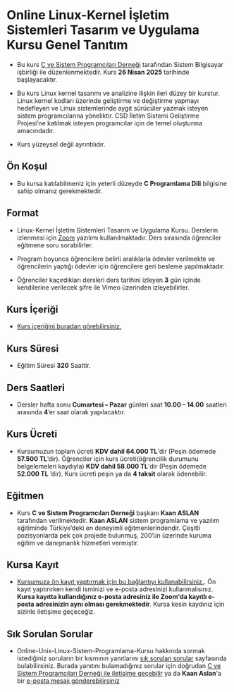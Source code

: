 # Online Linux-Kernel İşletim Sistemleri Tasarım ve Uygulama Kursu Genel Tanıtım

+ Bu kurs [C ve Sistem Programcıları Derneği](http://www.csystem.org/) tarafından Sistem Bilgisayar işbirliği ile düzenlenmektedir. Kurs __26 Nisan 2025__ tarihinde başlayacaktır.

+ Bu kurs Linux kernel tasarımı ve analizine ilişkin ileri düzey bir kurstur. Linux kernel kodları üzerinde geliştirme ve değiştirme yapmayı hedefleyen ve Linux sistemlerinde aygıt sürücüler yazmak isteyen sistem programcılarına yöneliktir. CSD İletim Sistemi Geliştirme Projesi’ne katılmak isteyen programcılar için de temel oluşturma amacındadır.

+ Kurs yüzeysel değil ayrıntılıdır. 

## Ön Koşul

+ Bu kursa katılabilmeniz için yeterli düzeyde __C Programlama Dili__ bilgisine sahip olmanız gerekmektedir. 

## Format
+ Linux-Kernel İşletim Sistemleri Tasarım ve Uygulama Kursu. Derslerin izlenmesi için [Zoom](https://zoom.us/) yazılımı kullanılmaktadır. Ders sırasında öğrenciler eğitmene soru sorabilirler.

+ Program boyunca öğrencilere belirli aralıklarla ödevler verilmekte ve öğrencilerin yaptığı ödevler için öğrencilere geri besleme yapılmaktadır.

+ Öğrenciler kaçırdıkları dersleri ders tarihini izleyen __3__ gün içinde kendilerine verilecek şifre ile Vimeo üzerinden izleyebilirler.

## Kurs İçeriği
+ [Kurs içeriğini buradan görebilirsiniz.](https://github.com/CSD-1993/Online-Unix-Linux-Sistem-Programlama---26-Kasim-2024/blob/main/kurs_icerigi.md)

## Kurs Süresi

+ Eğitim Süresi __320__ Saattir.

## Ders Saatleri

+ Dersler hafta sonu __Cumartesi – Pazar__ günleri saat __10.00 – 14.00__ saatleri arasında __4__’er saat olarak yapılacaktır.

## Kurs Ücreti
+ Kursumuzun toplam ücreti __KDV dahil 64.000 TL__'dir (Peşin ödemede __57.500 TL__’dir). Öğrenciler için kurs ücreti(öğrencilik durumunu belgelemeleri kaydıyla) __KDV dahil 58.000 TL__'dir (Peşin ödemede __52.000 TL__ ’dir). Kurs ücreti peşin ya da __4 taksit__ olarak ödenebilir.

## Eğitmen

+ Kurs __C ve Sistem Programcıları Derneği__ başkanı __Kaan ASLAN__ tarafından verilmektedir. __Kaan ASLAN__ sistem programlama ve yazılım eğitiminde Türkiye’deki en deneyimli eğitmenlerindendir. Çeşitli pozisyonlarda pek çok projede bulunmuş, 200’ün üzerinde kuruma eğitim ve danışmanlık hizmetleri vermiştir. 

## Kursa Kayıt
+ [Kursumuza ön kayıt yaptırmak için bu bağlantıyı kullanabilirsiniz.](https://us02web.zoom.us/meeting/register/tZEsc-GtqjMtHtXorrTSVfv4cJFRod4a01k8#/registration). Ön kayıt yaptırırken kendi isminizi ve e-posta adresinizi kullanmalısınız. **Kursa kayıtta kullandığınız e-posta adresiniz ile Zoom'da kayıtlı e-posta adresinizin aynı olması gerekmektedir**. Kursa kesin kaydınız için sizinle iletişime geçeceğiz.

## Sık Sorulan Sorular
+ Online-Unix-Linux-Sistem-Programlama-Kursu hakkında sormak istediğiniz soruların bir kısmının yanıtlarını [sık sorulan sorular](https://github.com/CSD-1993/Online-Unix-Linux-Sistem-Programlama---26-Kasim-2024/blob/main/sss.md) sayfasında bulabilirsiniz. Burada yanıtını bulamadığınız sorular için doğrudan [C ve Sistem Programcıları Derneği ile iletişime geçebilir](http://www.csystem.org/) ya da __Kaan Aslan__'a bir [e-posta mesajı gönderebilirsiniz](mailto:aslank@csystem.org)


